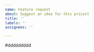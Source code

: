 ```yaml
---
name: Feature request
about: Suggest an idea for this project
title: ''
labels: ''
assignees: ''

---
```


#ddddddddd
